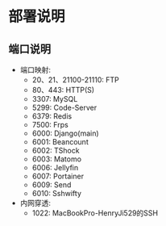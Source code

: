 # 部署说明


## 端口说明

- 端口映射:
    - 20、21、21100-21110: FTP
    - 80、443: HTTP(S)
    - 3307: MySQL
    - 5299: Code-Server
    - 6379: Redis
    - 7500: Frps
    - 6000: Django(main)
    - 6001: Beancount
    - 6002: TShock
    - 6003: Matomo
    - 6006: Jellyfin
    - 6007: Portainer
    - 6009: Send
    - 6010: Sshwifty
- 内网穿透:
    - 1022: MacBookPro-HenryJi529的SSH